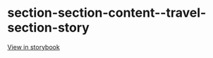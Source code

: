 # section-section-content--travel-section-story

[View in storybook](https://raw.githack.com/Independent-Digital-News-and-Media-Ltd/indy-branch-review/PR-7409-sb/index.html?path=/story/section-section-content--travel-section-story)
